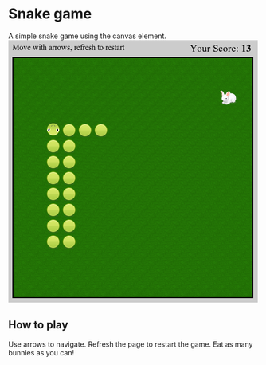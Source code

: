 # Snake game

A simple snake game using the canvas element.
![Screenshot](screenshot.png)

## How to play

Use arrows to navigate. Refresh the page to restart the game. Eat as many bunnies as you can!

